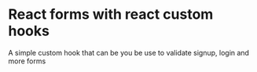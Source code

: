 # React forms with react custom hooks

A simple custom hook that can be you be use to validate signup, login and more forms
